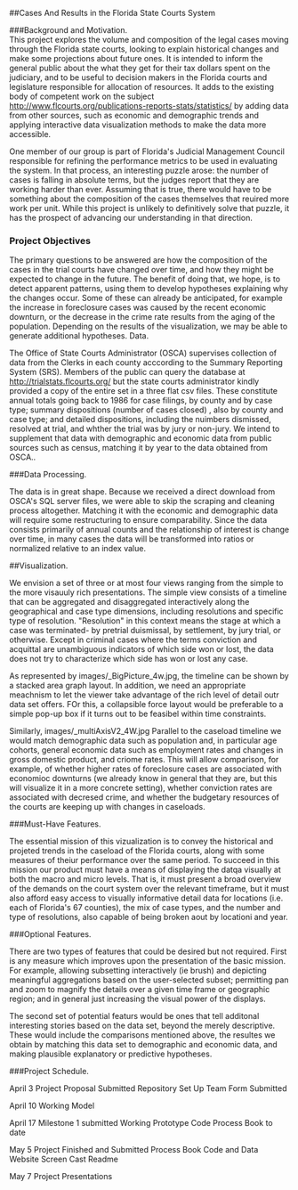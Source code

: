 ##Cases And Results in the Florida State Courts System

###Background and Motivation.  
This project explores the volume and composition of the legal cases moving through the Florida state courts, looking to explain historical changes and make some projections about future ones.  It is intended to inform the general public about the what they get for their tax dollars spent on the judiciary, and to be useful to decision makers in the Florida courts and legislature responsible for allocation of resources.  It adds to the existing body of competent work on the subject http://www.flcourts.org/publications-reports-stats/statistics/  by adding data from other sources, such as economic and  demographic trends and applying  interactive data visualization methods to make the data more accessible.

One member of our group is part of Florida's Judicial Management Council responsible for refining the performance metrics to be used in evaluating the system.  In that process, an interesting puzzle arose: the number of cases is falling in absolute terms, but the judges report that they are working harder than ever.  Assuming that is true, there would have to be something about the composition of the cases themselves that reuired more work per unit. While this project is unlikely to definitively solve that puzzle, it has the prospect of advancing our understanding in that direction. 

### Project Objectives
The primary questions to be answered are how the composition of the cases in the trial courts have changed over time, and how they might be expected to change in the future.   The benefit of doing that, we hope, is to detect apparent patterns, using them to develop hypotheses explaining why the changes occur.  Some of these can already be anticipated, for example the increase in foreclosure cases was caused by the recent economic downturn, or the decrease in the crime rate results from the aging of the population.  Depending on the results of the visualization, we may be able to generate additional hypotheses. 
Data. 

The Office of State Courts Administrator (OSCA) supervises collection of data from the Clerks in each county acccording to the Summary Reporting System (SRS). Members of the public can query the database at http://trialstats.flcourts.org/  but the state courts administrator kindly provided a copy of the entire set in a three flat csv files. These constitute annual totals going back to 1986 for case filings, by county and by case type;  summary dispositions (number of cases closed) , also by county and case type; and detailed dispositions, including the nuimbers dismissed, resolved at trial, and whther the trial was by jury or non-jury.   We intend to supplement that data with demographic and economic data from public sources such as census, matching it by year to the data obtained from OSCA.. 

###Data Processing. 

The data is in great shape. Because we received a direct download from OSCA's SQL server files, we were able to skip the scraping and cleaning process altogether. Matching it with the economic and demographic data will require some restructuring to ensure comparability. Since the data consists primarily of annual counts and the relationship of interest is change over time, in many cases the data will be transformed into ratios  or normalized relative to an index value. 

##Visualization.

We envision a set of three or at most four views ranging from the simple to the more visauuly rich presentations. The simple view consists of a timeline that can be aggregated and disaggregated interactively along the geographical and case type dimensions, including resolutions and specific type of resolution. "Resolution" in this context means the stage at which a case was terminated- by pretrial duismissal, by settlement, by jury trial, or otherwise. Except in criminal cases where the terms conviction and acquittal are unambiguous indicators of which side won or lost, the data  does not try to characterize which side has won or lost any case.  

As represented by images/_BigPicture_4w.jpg, the timeline can be shown by a stacked area graph layout. In addition, we need an appropriate meachnism to let the viewer take advantage of the rich level of detail outr data set offers. FOr this, a collapsible force layout would be preferable to a simple pop-up box if it turns out to be feasibel within time constraints. 

Similarly, images/_multiAxisV2_4W.jpg Parallel to the caseload timeline we would match demographic data such as population and, in particular age cohorts, general economic data such as employment rates and changes in gross domestic product, and criome rates. This will allow comparison, for example, of whether higher rates of foreclosure cases are associated with economioc downturns (we already know in general that they are, but this will visualize it in a more concrete setting), whether conviction rates are associated with decresed crime, and whether the budgetary resources of the courts are keeping up with changes in caseloads.   


###Must-Have Features. 

The essential mission of this vizualization is to convey the historical and projeted trends in the caseload of the Florida courts, along with some measures of theiur performance over the same period. To succeed in this mission our product must have a means of displaying the datqa visually at both the macro and micro levels.  That is, it must present a broad overview of the demands on the court system over the relevant timeframe, but it must also afford easy access to visually informative detail data for locations (i.e. each of Florida's 67 counties), the mix of case types, and the number and type of resolutions, also capable of being broken aout by locationi and year.   

###Optional Features. 

There are two types of features that could be desired but not required.  First is any measure which improves upon the presentation of the basic mission. For example, allowing subsetting interactively (ie brush) and depicting meaningful aggregations based on the user-selected subset;  permitting pan and zoom to magnify the details over a given time frame or geographic region; and in general just increasing the visual power of the displays. 

The second set of potential featurs would be ones that tell additonal interesting stories based on the data set, beyond the merely descriptive. These would include the comparisons mentioned above, the resultes we obtain by matching this data set to demographic and economic data, and making plausible explanatory or predictive hypotheses. 

###Project Schedule. 

April 3 	Project Proposal Submitted
		Repository Set Up
		Team Form Submitted
		
April 10	Working Model 

April 17 Milestone 1 submitted
		Working Prototype Code
		Process Book to date
		
May 5 Project Finished and Submitted
		Process Book
		Code and Data
		Website
		Screen Cast
    Readme
    
May 7 Project Presentations


